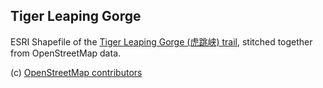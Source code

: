 ## Tiger Leaping Gorge

ESRI Shapefile of the [Tiger Leaping Gorge (虎跳峡) trail](https://wikitravel.org/en/Tiger_Leaping_Gorge), stitched together from OpenStreetMap data.

(c) [OpenStreetMap contributors](https://www.openstreetmap.org/copyright)
